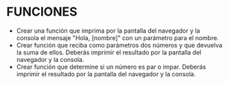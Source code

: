 # FUNCIONES

- Crear una función que imprima por la pantalla del navegador y la consola el mensaje "Hola, [nombre]"
con un parámetro para el nombre.
- Crear función que reciba como parámetros dos números y que devuelva la suma de ellos. Deberás
imprimir el resultado por la pantalla del navegador y la consola.
- Crear función que determine si un número es par o impar. Deberás imprimir el resultado por la pantalla
del navegador y la consola.